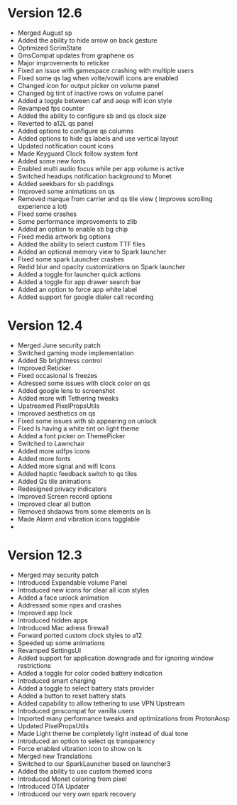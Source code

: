 # Version 12.6

- Merged August sp 
- Added the ability to hide arrow on back gesture
- Optimized ScrimState 
- GmsCompat updates from graphene os
- Major improvements to reticker
- Fixed an issue with gamespace crashing with multiple users
- Fixed some qs lag when volte/vowifi icons are enabled
- Changed icon for output picker on volume panel
- Changed bg tint of inactive rows on volume panel
- Added a toggle between caf and aosp wifi icon style
- Revamped fps counter
- Added the ability to configure sb and qs clock size
- Reverted to a12L qs panel
- Added options to configure qs columns 
- Added options to hide qs labels and use vertical layout
- Updated notification count icons
- Made Keyguard Clock follow system font
- Added some new fonts
- Enabled multi audio focus while per app volume is active
- Switched headups notification background to Monet
- Added seekbars for sb paddings
- Improved some animations on qs
- Removed marque from carrier and qs tile view ( Improves scrolling experience a lot)
- Fixed some crashes
- Some performance improvements to zlib
- Added an option to enable sb bg chip
- Fixed media artwork bg options
- Added the ability to select custom TTF files
- Added an optional memory view to Spark launcher
- Fixed some spark Launcher crashes
- Redid blur and opacity customizations on Spark launcher
- Added a toggle for launcher quick actions 
- Added a toggle for app drawer search bar
- Added an option to force app white label
- Added support for google dialer call recording

# Version 12.4
- Merged June security patch
- Switched gaming mode implementation
- Added Sb brightness control
- Improved Reticker
- Fixed occasional ls freezes
- Adressed some issues with clock color on qs
- Added google lens to screenshot
- Added more wifi Tethering tweaks 
- Upstreamed PixelPropsUtils
- Improved aesthetics on qs 
- Fixed some issues with sb appearing on unlock
- Fixed ls having a white tint on light theme
- Added a font picker on ThemePicker
- Switched to Lawnchair
- Added more udfps icons
- Added more fonts
- Added more signal and wifi Icons
- Added haptic feedback switch to qs tiles
- Added Qs tile animations
- Redesigned privacy indicators
- Improved Screen record options
- Improved clear all button
- Removed shdaows from some elements on ls
- Made Alarm and vibration icons togglable
- 
# Version 12.3

- Merged may security patch
- Introduced Expandable volume Panel
- Introduced new icons for clear all icon styles 
- Added a face unlock animation 
- Addressed some npes and crashes
- Improved app lock
- Introduced hidden apps
- Introduced Mac adress firewall
- Forward ported custom clock styles to a12
- Speeded up some animations
- Revamped SettingsUI
- Added support for application downgrade and for ignoring window restrictions 
- Added a toggle for color coded battery indication
- Introduced smart charging
- Added a toggle to select battery stats provider 
- Added a button to reset battery stats
- Added capability to allow tethering to use VPN Upstream
- Introduced gmscompat for vanilla users
- Imported many performance tweaks and optimizations from ProtonAosp
- Updated PixelPropsUtils
- Made Light theme be completely light  instead of dual tone
- Introduced an option to select qs transparency
- Force enabled vibration icon to show on ls
- Merged new Translations
- Switched to our SparkLauncher based on launcher3
- Added the ability to use custom themed icons 
- Introduced Monet coloring from pixel
- Introduced OTA Updater 
- Introduced our very own spark recovery
